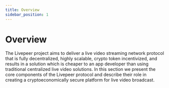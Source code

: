 ```yaml
---
title: Overview
sidebar_position: 1
---
```


# Overview

The Livepeer project aims to deliver a live video streaming network protocol
that is fully decentralized, highly scalable, crypto token incentivized, and
results in a solution which is cheaper to an app developer than using
traditional centralized live video solutions. In this section we present the
core components of the Livepeer protocol and describe their role in creating a
cryptoeconomically secure platform for live video broadcast.

